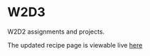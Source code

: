 # W2D3

W2D2 assignments and projects. 

The updated recipe page is viewable live [here](https://jlollis.github.io/W2D3/)